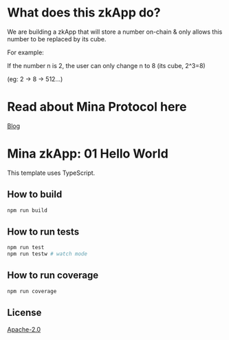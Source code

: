 # What does this zkApp do?

We are building a zkApp that will store a number on-chain & only allows this number to be replaced by its cube.

For example:

If the number n is 2, the user can only change n to 8 (its cube, 2^3=8)

(eg: 2 -> 8 -> 512...)

# Read about Mina Protocol here

[Blog](https://reet.hashnode.dev/mina-protocol-uncovered-developing-your-own-zkapp)


# Mina zkApp: 01 Hello World

This template uses TypeScript.

## How to build

```sh
npm run build
```

## How to run tests

```sh
npm run test
npm run testw # watch mode
```

## How to run coverage

```sh
npm run coverage
```

## License

[Apache-2.0](LICENSE)
